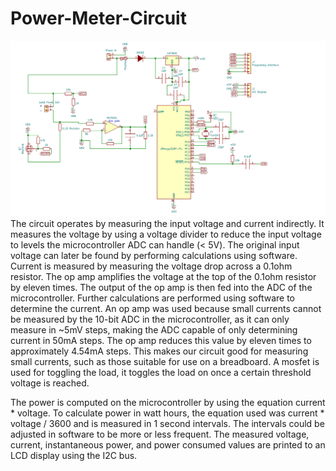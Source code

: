 # Power-Meter-Circuit
![alt text](https://github.com/Spark864/Power-Meter-Circuit/blob/main/PowerMeterSchematic.png?raw=true?=2690x1501)
The circuit operates by measuring the input voltage and current indirectly. It measures the voltage by using a voltage divider to reduce the input voltage to levels the microcontroller ADC can handle (< 5V). The original input voltage can later be found by performing calculations using software. Current is measured by measuring the voltage drop across a 0.1ohm resistor. The op amp amplifies the voltage at the top of the 0.1ohm resistor by eleven times. The output of the op amp is then fed into the ADC of the microcontroller. Further calculations are performed using software to determine the current. An op amp was used because small currents cannot be measured by the 10-bit ADC in the microcontroller, as it can only measure in ~5mV steps, making the ADC capable of only determining current in 50mA steps. The op amp reduces this value by eleven times to approximately 4.54mA steps. This makes our circuit good for measuring small currents, such as those suitable for use on a breadboard. A mosfet is used for toggling the load, it toggles the load on once a certain threshold voltage is reached. 

The power is computed on the microcontroller by using the equation current * voltage. To calculate power in watt hours, the equation used was current * voltage / 3600 and is measured in 1 second intervals. The intervals could be adjusted in software to be more or less frequent. The measured voltage, current, instantaneous power, and power consumed values are printed to an LCD display using the I2C bus. 
